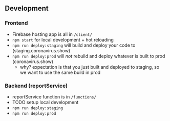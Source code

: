 ## Development
### Frontend
- Firebase hosting app is all in `/client/`
- `npm start` for local development + hot reloading
- `npm run deploy:staging` will build and deploy your code to (staging.coronavirus.show)
- `npm run deploy:prod` will _not_ rebuild and deploy whatever is built to prod (coronavirus.show) 
  - why? expectation is that you just built and deployed to staging, so we want to use the same build in prod

### Backend (reportService)
- reportService function is in `/functions/`
- TODO setup local development
- `npm run deploy:staging`
- `npm run deploy:prod`